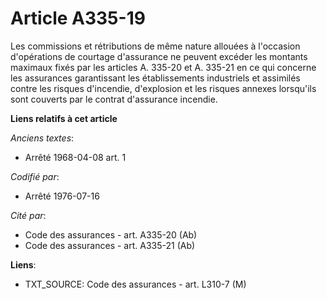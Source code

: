 # Article A335-19

Les commissions et rétributions de même nature allouées à l'occasion d'opérations de courtage d'assurance ne peuvent excéder
les montants maximaux fixés par les articles A. 335-20 et A. 335-21 en ce qui concerne les assurances garantissant les
établissements industriels et assimilés contre les risques d'incendie, d'explosion et les risques annexes lorsqu'ils sont
couverts par le contrat d'assurance incendie.

**Liens relatifs à cet article**

_Anciens textes_:

  - Arrêté 1968-04-08 art. 1

_Codifié par_:

  - Arrêté 1976-07-16

_Cité par_:

  - Code des assurances - art. A335-20 (Ab)
  - Code des assurances - art. A335-21 (Ab)

**Liens**:

  - TXT_SOURCE: Code des assurances - art. L310-7 (M)
